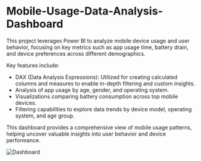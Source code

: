 # Mobile-Usage-Data-Analysis-Dashboard
This project leverages Power BI to analyze mobile device usage and user behavior, focusing on key metrics such as app usage time, battery drain, and device preferences across different demographics.

Key features include:
- DAX (Data Analysis Expressions): Utilized for creating calculated columns and measures to enable in-depth filtering and custom insights.
- Analysis of app usage by age, gender, and operating system.
- Visualizations comparing battery consumption across top mobile devices.
- Filtering capabilities to explore data trends by device model, operating system, and age group.


This dashboard provides a comprehensive view of mobile usage patterns, helping uncover valuable insights into user behavior and device performance.

![Dashboard](https://github.com/user-attachments/assets/118c9205-8b82-49a0-8aa0-cf459962ba8c)

